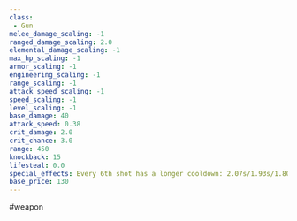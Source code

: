 ```yaml
---
class: 
 - Gun
melee_damage_scaling: -1
ranged_damage_scaling: 2.0
elemental_damage_scaling: -1
max_hp_scaling: -1
armor_scaling: -1
engineering_scaling: -1
range_scaling: -1
attack_speed_scaling: -1
speed_scaling: -1
level_scaling: -1
base_damage: 40
attack_speed: 0.38
crit_damage: 2.0
crit_chance: 3.0
range: 450
knockback: 15
lifesteal: 0.0
special_effects: Every 6th shot has a longer cooldown: 2.07s/1.93s/1.80s/1.67s (NOTE: the in-game tooltip is wrong)
base_price: 130
---
```

#weapon